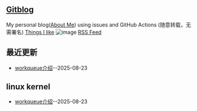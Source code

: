 ## [Gitblog](https://yihong0618.github.io/gitblog/)
My personal blog([About Me](https://github.com/yihong0618/gitblog/issues/282)) using issues and GitHub Actions (随意转载，无需署名)
[Things I like](https://github.com/yihong0618/gitblog/issues/311)
![image](https://github.com/user-attachments/assets/a168bf11-661e-4566-b042-7fc9544de528)
[RSS Feed](https://raw.githubusercontent.com/gavin-Angry-Birds/gavin-angry-birds.github.io/master/feed.xml)

## 最近更新
- [workqueue介绍](https://github.com/gavin-Angry-Birds/gavin-angry-birds.github.io/issues/1)--2025-08-23
## linux kernel

- [workqueue介绍](https://github.com/gavin-Angry-Birds/gavin-angry-birds.github.io/issues/1)--2025-08-23
